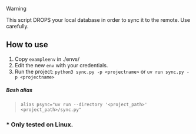 > [!WARNING]  
> This script DROPS your local database in order to sync it to the remote. Use carefully.

## How to use
1. Copy `exampleenv` in ./envs/<projectname>
2. Edit the new `env` with your credentials.
3. Run the project: `python3 sync.py -p <projectname>` or `uv run sync.py -p <projectname>`


##### Bash alias
> `alias psync="uv run --directory '<project_path>' <project_path>/sync.py"`

### * Only tested on Linux.